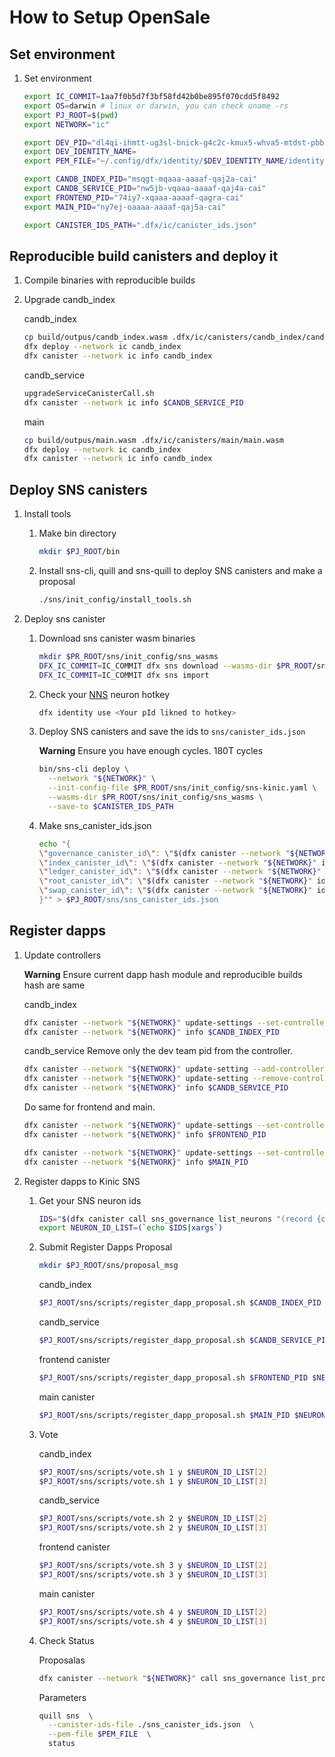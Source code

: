 
# How to Setup OpenSale

## Set environment

1. Set environment

    ```bash
    export IC_COMMIT=1aa7f0b5d7f3bf58fd42b0be895f070cdd5f8492
    export OS=darwin # linux or darwin, you can check uname -rs
    export PJ_ROOT=$(pwd)
    export NETWORK="ic"

    export DEV_PID="dl4qi-ihmtt-ug3sl-bnick-g4c2c-kmux5-whva5-mtdst-pbbmh-vkcpf-bae"
    export DEV_IDENTITY_NAME=
    export PEM_FILE="~/.config/dfx/identity/$DEV_IDENTITY_NAME/identity.pem"

    export CANDB_INDEX_PID="msqgt-mqaaa-aaaaf-qaj2a-cai"
    export CANDB_SERVICE_PID="nw5jb-vqaaa-aaaaf-qaj4a-cai"
    export FRONTEND_PID="74iy7-xqaaa-aaaaf-qagra-cai"
    export MAIN_PID="ny7ej-oaaaa-aaaaf-qaj5a-cai"

    export CANISTER_IDS_PATH=".dfx/ic/canister_ids.json"
    ```

## Reproducible build canisters and deploy it

1. Compile binaries with reproducible builds

1. Upgrade candb_index

    candb_index
    ```bash
    cp build/outpus/candb_index.wasm .dfx/ic/canisters/candb_index/candb_index.wasm
    dfx deploy --network ic candb_index
    dfx canister --network ic info candb_index
    ```

    candb_service
    ```bash
    upgradeServiceCanisterCall.sh
    dfx canister --network ic info $CANDB_SERVICE_PID
    ```
    
    main
    ```bash
    cp build/outpus/main.wasm .dfx/ic/canisters/main/main.wasm
    dfx deploy --network ic candb_index
    dfx canister --network ic info candb_index
    ```

## Deploy SNS canisters

1. Install tools
    1. Make bin directory
        ```bash
        mkdir $PJ_ROOT/bin
        ```
    1. Install sns-cli, quill and sns-quill to deploy SNS canisters and make a proposal
        ```bash
        ./sns/init_config/install_tools.sh
        ```

1. Deploy sns canister
    
    1. Download sns canister wasm binaries

        ```bash
        mkdir $PR_ROOT/sns/init_config/sns_wasms
        DFX_IC_COMMIT=IC_COMMIT dfx sns download --wasms-dir $PR_ROOT/sns/init_config/sns_wasms
        DFX_IC_COMMIT=IC_COMMIT dfx sns import
        ```


    1. Check your [NNS](https://nns.ic0.app/) neuron hotkey 
        ```bash
        dfx identity use <Your pId likned to hotkey>
        ```

    1. Deploy SNS canisters and save the ids to `sns/canister_ids.json`
        
        **Warning**
        Ensure you have enough cycles. 180T cycles

        ```bash
        bin/sns-cli deploy \
          --network "${NETWORK}" \
          --init-config-file $PR_ROOT/sns/init_config/sns-kinic.yaml \
          --wasms-dir $PR_ROOT/sns/init_config/sns_wasms \
          --save-to $CANISTER_IDS_PATH
        ```
    
    1. Make sns_canister_ids.json
        ```bash
        echo "{
        \"governance_canister_id\": \"$(dfx canister --network "${NETWORK}" id sns_governance)\",
        \"index_canister_id\": \"$(dfx canister --network "${NETWORK}" id sns_index)\",
        \"ledger_canister_id\": \"$(dfx canister --network "${NETWORK}" id sns_ledger)\",
        \"root_canister_id\": \"$(dfx canister --network "${NETWORK}" id sns_root)\",
        \"swap_canister_id\": \"$(dfx canister --network "${NETWORK}" id sns_swap)\"
        }"" > $PJ_ROOT/sns/sns_canister_ids.json
        ```


## Register dapps

1. Update controllers

    **Warning**
    Ensure current dapp hash module and reproducible builds hash are same

    candb_index
    ```bash
    dfx canister --network "${NETWORK}" update-settings --set-controller $(dfx canister --network "${NETWORK}" id sns_root) $CANDB_INDEX_PID
    dfx canister --network "${NETWORK}" info $CANDB_INDEX_PID
    ```

    candb_service
    Remove only the dev team pid from the controller.
    ```bash
    dfx canister --network "${NETWORK}" update-setting --add-controller $(dfx canister --network "${NETWORK}" id sns_root) $CANDB_SERVICE_PID
    dfx canister --network "${NETWORK}" update-setting --remove-controller $DEV_PID $CANDB_SERVICE_PID
    dfx canister --network "${NETWORK}" info $CANDB_SERVICE_PID
    ```

    Do same for frontend and main.

    ```bash
    dfx canister --network "${NETWORK}" update-settings --set-controller $(dfx canister --network "${NETWORK}" id sns_root) $FRONTEND_PID
    dfx canister --network "${NETWORK}" info $FRONTEND_PID
    ```

    ```bash
    dfx canister --network "${NETWORK}" update-settings --set-controller $(dfx canister --network "${NETWORK}" id sns_root) $MAIN_PID
    dfx canister --network "${NETWORK}" info $MAIN_PID
    ```

1. Register dapps to Kinic SNS

    1. Get your SNS neuron ids

        ```bash
        IDS="$(dfx canister call sns_governance list_neurons "(record {of_principal = opt principal\"$DEV_PID\"; limit = 0})" | grep "^          id = blob" | sed "s/^ *id = \(.*\);$/'(\1)'/" | xargs -L1 bin/didc encode | sed 's/^.\{20\}//')" && \
        export NEURON_ID_LIST=(`echo $IDS|xargs`)
        ```
    1. Submit Register Dapps Proposal
        

        ```bash
        mkdir $PJ_ROOT/sns/proposal_msg
        ```

        candb_index
        ```bash
        $PJ_ROOT/sns/scripts/register_dapp_proposal.sh $CANDB_INDEX_PID $NEURON_ID_LIST[1]
        ```

        candb_service
        ```bash
        $PJ_ROOT/sns/scripts/register_dapp_proposal.sh $CANDB_SERVICE_PID $NEURON_ID_LIST[1]
        ```

        frontend canister
        ```bash
        $PJ_ROOT/sns/scripts/register_dapp_proposal.sh $FRONTEND_PID $NEURON_ID_LIST[1]
        ```

        main canister
        ```bash
        $PJ_ROOT/sns/scripts/register_dapp_proposal.sh $MAIN_PID $NEURON_ID_LIST[1]
        ```

    1. Vote

        candb_index
        ```bash
        $PJ_ROOT/sns/scripts/vote.sh 1 y $NEURON_ID_LIST[2]
        $PJ_ROOT/sns/scripts/vote.sh 1 y $NEURON_ID_LIST[3]
        ```

        candb_service
        ```bash
        $PJ_ROOT/sns/scripts/vote.sh 2 y $NEURON_ID_LIST[2]
        $PJ_ROOT/sns/scripts/vote.sh 2 y $NEURON_ID_LIST[3]
        ```

        frontend canister
        ```bash
        $PJ_ROOT/sns/scripts/vote.sh 3 y $NEURON_ID_LIST[2]
        $PJ_ROOT/sns/scripts/vote.sh 3 y $NEURON_ID_LIST[3]
        ```

        main canister
        ```bash
        $PJ_ROOT/sns/scripts/vote.sh 4 y $NEURON_ID_LIST[2]
        $PJ_ROOT/sns/scripts/vote.sh 4 y $NEURON_ID_LIST[3]
        ```
    
    1. Check Status

        Proposalas
        ```bash
        dfx canister --network "${NETWORK}" call sns_governance list_proposals '(record {include_reward_status = vec {}; limit = 0; exclude_type = vec {}; include_status = vec {};})'
        ```

        Parameters
        ```bash
        quill sns  \
          --canister-ids-file ./sns_canister_ids.json  \
          --pem-file $PEM_FILE  \
          status
        ```